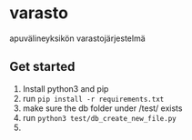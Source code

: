 # varasto
 apuvälineyksikön varastojärjestelmä

## Get started

1. Install python3 and pip
2. run `pip install -r requirements.txt`
3. make sure the db folder under /test/ exists
4. run `python3 test/db_create_new_file.py`
5. 